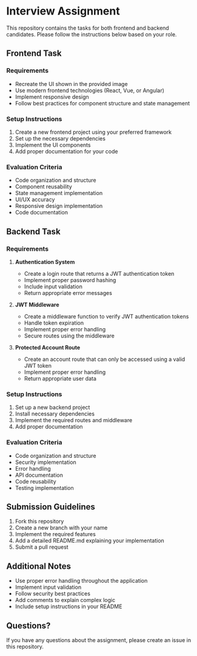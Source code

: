 # Interview Assignment

This repository contains the tasks for both frontend and backend candidates. Please follow the instructions below based on your role.

## Frontend Task

### Requirements
- Recreate the UI shown in the provided image
- Use modern frontend technologies (React, Vue, or Angular)
- Implement responsive design
- Follow best practices for component structure and state management

### Setup Instructions
1. Create a new frontend project using your preferred framework
2. Set up the necessary dependencies
3. Implement the UI components
4. Add proper documentation for your code

### Evaluation Criteria
- Code organization and structure
- Component reusability
- State management implementation
- UI/UX accuracy
- Responsive design implementation
- Code documentation

## Backend Task

### Requirements
1. **Authentication System**
   - Create a login route that returns a JWT authentication token
   - Implement proper password hashing
   - Include input validation
   - Return appropriate error messages

2. **JWT Middleware**
   - Create a middleware function to verify JWT authentication tokens
   - Handle token expiration
   - Implement proper error handling
   - Secure routes using the middleware

3. **Protected Account Route**
   - Create an account route that can only be accessed using a valid JWT token
   - Implement proper error handling
   - Return appropriate user data

### Setup Instructions
1. Set up a new backend project
2. Install necessary dependencies
3. Implement the required routes and middleware
4. Add proper documentation

### Evaluation Criteria
- Code organization and structure
- Security implementation
- Error handling
- API documentation
- Code reusability
- Testing implementation

## Submission Guidelines

1. Fork this repository
2. Create a new branch with your name
3. Implement the required features
4. Add a detailed README.md explaining your implementation
5. Submit a pull request

## Additional Notes

- Use proper error handling throughout the application
- Implement input validation
- Follow security best practices
- Add comments to explain complex logic
- Include setup instructions in your README

## Questions?

If you have any questions about the assignment, please create an issue in this repository. 